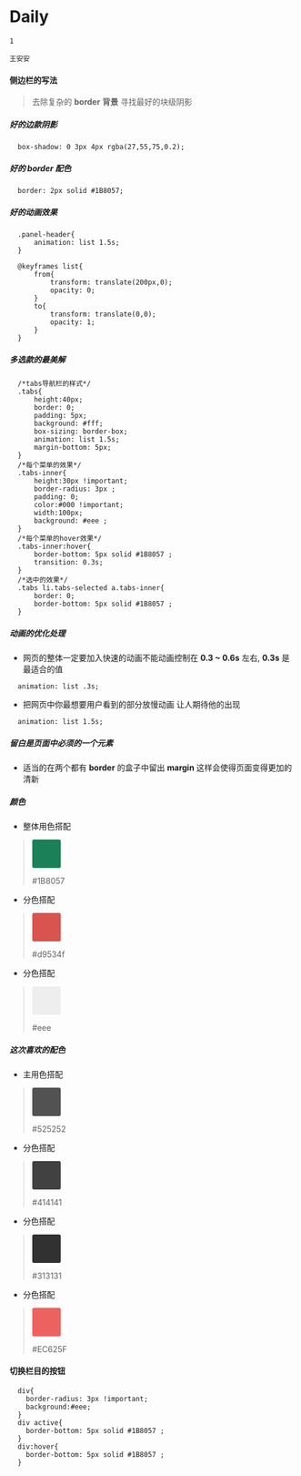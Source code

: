 # Daily

`1`

`王安安`

#### 侧边栏的写法
> 去除复杂的 **border** **背景** 寻找最好的块级阴影

##### 好的边款阴影

```
  box-shadow: 0 3px 4px rgba(27,55,75,0.2);
```

##### 好的 **border** 配色

```
  border: 2px solid #1B8057;
```

##### 好的动画效果

```
  .panel-header{
      animation: list 1.5s;
  }

  @keyframes list{
      from{
          transform: translate(200px,0);
          opacity: 0;
      }
      to{
          transform: translate(0,0);
          opacity: 1;
      }
  }
```
##### 多选款的最美解
```
  /*tabs导航栏的样式*/
  .tabs{
      height:40px;
      border: 0;
      padding: 5px;
      background: #fff;
      box-sizing: border-box;
      animation: list 1.5s;
      margin-bottom: 5px;
  }
  /*每个菜单的效果*/
  .tabs-inner{
      height:30px !important;
      border-radius: 3px ;
      padding: 0;
      color:#000 !important;
      width:100px;
      background: #eee ;
  }
  /*每个菜单的hover效果*/
  .tabs-inner:hover{
      border-bottom: 5px solid #1B8057 ;
      transition: 0.3s;
  }
  /*选中的效果*/
  .tabs li.tabs-selected a.tabs-inner{
      border: 0;
      border-bottom: 5px solid #1B8057 ;
  }
```

##### 动画的优化处理

- 网页的整体一定要加入快速的动画不能动画控制在 **0.3 ~ 0.6s** 左右, **0.3s** 是最适合的值

```
  animation: list .3s;
```
- 把网页中你最想要用户看到的部分放慢动画 让人期待他的出现

```
  animation: list 1.5s;
```

##### 留白是页面中必须的一个元素
- 适当的在两个都有 **border** 的盒子中留出 **margin** 这样会使得页面变得更加的清新

##### 颜色
- 整体用色搭配
> <div style="height:50px;width:50px;background:#1B8057;border-radius:3px;"></div> <p>#1B8057</p>

- 分色搭配
> <div style="height:50px;width:50px;background:#d9534f;border-radius:3px;"></div> <p>#d9534f</p>

- 分色搭配
> <div style="height:50px;width:50px;background:#eee;border-radius:3px;"></div> <p>#eee</p>



##### 这次喜欢的配色

- 主用色搭配
> <div style="height:50px;width:50px;background:#525252;border-radius:3px;"></div> <p>#525252</p>

- 分色搭配
> <div style="height:50px;width:50px;background:#414141;border-radius:3px;"></div> <p>#414141</p>

- 分色搭配
> <div style="height:50px;width:50px;background:#313131;border-radius:3px;"></div> <p>#313131</p>

- 分色搭配
> <div style="height:50px;width:50px;background:#EC625F;border-radius:3px;"></div> <p>#EC625F</p>


#### 切换栏目的按钮

```
  div{
    border-radius: 3px !important;
    background:#eee;
  }
  div active{
    border-bottom: 5px solid #1B8057 ;
  }
  div:hover{
    border-bottom: 5px solid #1B8057 ;
  }
```
####
